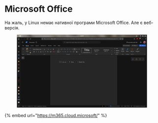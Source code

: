 # Microsoft Office

На жаль, у Linux немає нативної програми Microsoft Office. Але є веб-версія.

<figure><img src="../../../.gitbook/assets/image (2).png" alt=""><figcaption><p> </p></figcaption></figure>

{% embed url="https://m365.cloud.microsoft/" %}

